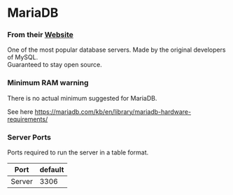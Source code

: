 # MariaDB
### From their [Website](https://mariadb.org/)
One of the most popular database servers. Made by the original developers of MySQL.  
Guaranteed to stay open source. 

### Minimum RAM warning
There is no actual minimum suggested for MariaDB.

See here https://mariadb.com/kb/en/library/mariadb-hardware-requirements/


### Server Ports
Ports required to run the server in a table format.

| Port    | default |
|---------|---------|
| Server  |  3306   |
